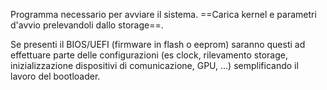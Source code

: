 Programma necessario per avviare il sistema. 
==Carica kernel e parametri d'avvio prelevandoli dallo storage==.
 
Se presenti il BIOS/UEFI (firmware in flash o eeprom) saranno questi ad effettuare parte delle configurazioni (es clock, rilevamento storage, inizializzazione dispositivi di comunicazione, GPU, ...) semplificando il lavoro del bootloader.
